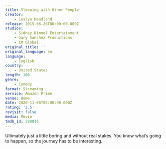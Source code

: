 ```yaml
---
title: Sleeping with Other People
creator:
    - Leslye Headland
release: 2015-06-26T00:00:00.000Z
studios:
    - Sidney Kimmel Entertainment
    - Gary Sanchez Productions
    - IM Global
original_title: ''
original_language: en
language:
    - English
country:
    - United States
length: 100
genre:
    - Comedy
format: Streaming
service: Amazon Prime
venue: Home
date: 2020-11-06T05:00:00.000Z
rating: '2.5'
revisit: false
media: Movie
tmdb_id: 288036
---
```


Ultimately just a little boring and without real stakes. You know what’s going to happen, so the journey has to be interesting.
